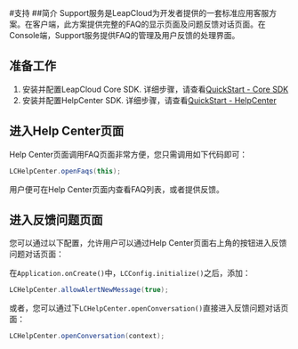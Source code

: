 
#支持
##简介
Support服务是LeapCloud为开发者提供的一套标准应用客服方案。在客户端，此方案提供完整的FAQ的显示页面及问题反馈对话页面。在Console端，Support服务提供FAQ的管理及用户反馈的处理界面。

## 准备工作

1. 安装并配置LeapCloud Core SDK. 详细步骤，请查看[QuickStart - Core SDK](..)
2. 安装并配置HelpCenter SDK. 详细步骤，请查看[QuickStart - HelpCenter](..)

## 进入Help Center页面
Help Center页面调用FAQ页面非常方便，您只需调用如下代码即可：

```java
LCHelpCenter.openFaqs(this);
```

用户便可在Help Center页面内查看FAQ列表，或者提供反馈。

## 进入反馈问题页面

您可以通过以下配置，允许用户可以通过Help Center页面右上角的按钮进入反馈问题对话页面：

在`Application.onCreate()`中，`LCConfig.initialize()`之后，添加：

```java
LCHelpCenter.allowAlertNewMessage(true);
```

或者，您可以通过下`LCHelpCenter.openConversation()`直接进入反馈问题对话页面：

```java
LCHelpCenter.openConversation(context);
```



